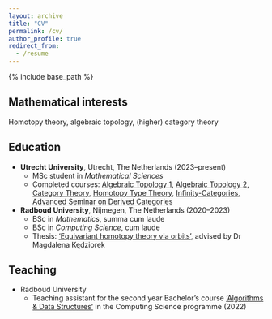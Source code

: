 ```yaml
---
layout: archive
title: "CV"
permalink: /cv/
author_profile: true
redirect_from:
  - /resume
---
```


{% include base_path %}

Mathematical interests
----------------------

Homotopy theory, algebraic topology, (higher) category theory

Education
---------

* **Utrecht University**, Utrecht, The Netherlands (2023–present)
  * MSc student in *Mathematical Sciences*
  * Completed courses: [Algebraic Topology 1](https://mastermath.datanose.nl/Summary/454), [Algebraic Topology 2](https://mastermath.datanose.nl/Summary/468), [Category Theory](https://mastermath.datanose.nl/Summary/434), [Homotopy Type Theory](https://mastermath.datanose.nl/Summary/485), [Infinity-Categories](https://mastermath.datanose.nl/Summary/449), [Advanced Seminar on Derived Categories](https://www.ru.nl/courseguides/science/vm/osirislinks/wm/nwi-wm155/)
* **Radboud University**, Nijmegen, The Netherlands (2020–2023)
  * BSc in *Mathematics*, summa cum laude
  * BSc in *Computing Science*, cum laude
  * Thesis: [‘Equivariant homotopy theory via orbits’](/files/equivariant-homotopy-theory-via-orbits.pdf), advised by Dr Magdalena Kędziorek

Teaching
--------

* Radboud University
  * Teaching assistant for the second year Bachelor’s course [‘Algorithms & Data Structures’](https://www.ru.nl/courseguides/2022/science/vm/osirislinks/ibc/nwi-ibc027/) in the Computing Science programme (2022)
